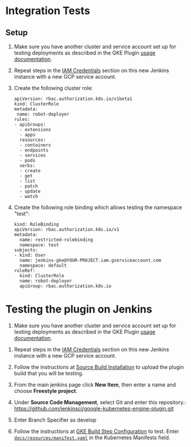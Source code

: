 <!--
 Copyright 2019 Google LLC

 Licensed under the Apache License, Version 2.0 (the "License"); you may not use this file except in
 compliance with the License. You may obtain a copy of the License at

        https://www.apache.org/licenses/LICENSE-2.0

 Unless required by applicable law or agreed to in writing, software distributed under the License
 is distributed on an "AS IS" BASIS, WITHOUT WARRANTIES OR CONDITIONS OF ANY KIND, either express or
 implied. See the License for the specific language governing permissions and limitations under the
 License.
-->
# Integration Tests
## Setup
1. Make sure you have another cluster and service account set up for testing deployments as described in the GKE Plugin [usage documentation](Home.md#usage). 

1. Repeat steps in the [IAM Credentials](Home.md#iam-credentials) section on this new Jenkins instance with a new GCP service account.

1. Create the following cluster role:
	```
	apiVersion: rbac.authorization.k8s.io/v1beta1
	kind: ClusterRole
	metadata:
	 name: robot-deployer
	rules:
	- apiGroups:
	  - extensions
	  - apps
	  resources:
	  - containers
	  - endpoints
	  - services
	  - pods
	  verbs:
	  - create
	  - get
	  - list
	  - patch
	  - update
	  - watch
	```
	
1. Create the following role binding which allows testing the namespace "test":
	```
	kind: RoleBinding
	apiVersion: rbac.authorization.k8s.io/v1
	metadata:
	  name: restricted-rolebinding
	  namespace: test
	subjects:
	- kind: User
	  name: jenkins-gke@YOUR-PROJECT.iam.gserviceaccount.com
	  namespace: default
	roleRef:
	  kind: ClusterRole
	  name: robot-deployer
	  apiGroup: rbac.authorization.k8s.io
	
	````

# Testing the plugin on Jenkins
1. Make sure you have another cluster and service account set up for testing deployments as
described in the GKE Plugin [usage documentation](Home.md#usage). 

<!--
TODO(stephenashank): Remove this once the credentials can be preloaded through the helm chart.
This depends on refactoring the Google Oauth Plugin.
-->

1. Repeat steps in the [IAM Credentials](Home.md#iam-credentials) section on this new Jenkins instance with a new GCP service account.

1. Follow the instructions at [Source Build Installation](SourceBuildInstallation.md) to upload the
plugin build that you will be testing.

1. From the main jenkins page click **New Item**, then enter a name and choose
**Freestyle project**.

1. Under **Source Code Management**, select Git and enter this repository.:
https://github.com/jenkinsci/google-kubernetes-engine-plugin.git

1. Enter Branch Specifier as develop

1. Follow the instructions at
[GKE Build Step Configuration](Home.md#google-kubernetes-engine-build-step-configuration) to test.
Enter [`docs/resources/manifest.yaml`](resources/manifest.yaml) in the Kubernetes Manifests field.

